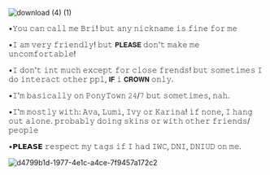 ![download (4) (1)](https://github.com/user-attachments/assets/b1f4b051-6b0a-4f57-b7b2-4364d120bf7b)

•𝚈𝚘𝚞 𝚌𝚊𝚗 𝚌𝚊𝚕𝚕 𝚖𝚎 𝙱𝚛𝚒! 𝚋𝚞𝚝 𝚊𝚗𝚢 𝚗𝚒𝚌𝚔𝚗𝚊𝚖𝚎 𝚒𝚜 𝚏𝚒𝚗𝚎 𝚏𝚘𝚛 𝚖𝚎

•𝙸 𝚊𝚖 𝚟𝚎𝚛𝚢 𝚏𝚛𝚒𝚎𝚗𝚍𝚕𝚢! 𝚋𝚞𝚝 𝗣𝗟𝗘𝗔𝗦𝗘 𝚍𝚘𝚗'𝚝 𝚖𝚊𝚔𝚎 𝚖𝚎 𝚞𝚗𝚌𝚘𝚖𝚏𝚘𝚛𝚝𝚊𝚋𝚕𝚎! 

•𝙸 𝚍𝚘𝚗'𝚝 𝚒𝚗𝚝 𝚖𝚞𝚌𝚑 𝚎𝚡𝚌𝚎𝚙𝚝 𝚏𝚘𝚛 𝚌𝚕𝚘𝚜𝚎 𝚏𝚛𝚎𝚗𝚍𝚜! 
𝚋𝚞𝚝 𝚜𝚘𝚖𝚎𝚝𝚒𝚖𝚎𝚜 𝙸 𝚍𝚘 𝚒𝚗𝚝𝚎𝚛𝚊𝚌𝚝 𝚘𝚝𝚑𝚎𝚛 𝚙𝚙𝚕, 𝗜𝗙 𝚒 𝗖𝗥𝗢𝗪𝗡 𝚘𝚗𝚕𝚢. 

•𝙸'𝚖 𝚋𝚊𝚜𝚒𝚌𝚊𝚕𝚕𝚢 𝚘𝚗 𝙿𝚘𝚗𝚢𝚃𝚘𝚠𝚗 𝟸𝟺/𝟽 𝚋𝚞𝚝 𝚜𝚘𝚖𝚎𝚝𝚒𝚖𝚎𝚜, 𝚗𝚊𝚑. 

•𝙸'𝚖 𝚖𝚘𝚜𝚝𝚕𝚢 𝚠𝚒𝚝𝚑: 𝙰𝚟𝚊, 𝙻𝚞𝚖𝚒, 𝙸𝚟𝚢 𝚘𝚛 𝙺𝚊𝚛𝚒𝚗𝚊! 𝚒𝚏 𝚗𝚘𝚗𝚎, 
𝙸 𝚑𝚊𝚗𝚐 𝚘𝚞𝚝 𝚊𝚕𝚘𝚗𝚎. 𝚙𝚛𝚘𝚋𝚊𝚋𝚕𝚢 𝚍𝚘𝚒𝚗𝚐 𝚜𝚔𝚒𝚗𝚜 𝚘𝚛 𝚠𝚒𝚝𝚑 𝚘𝚝𝚑𝚎𝚛 𝚏𝚛𝚒𝚎𝚗𝚍𝚜/𝚙𝚎𝚘𝚙𝚕𝚎

•𝗣𝗟𝗘𝗔𝗦𝗘 𝚛𝚎𝚜𝚙𝚎𝚌𝚝 𝚖𝚢 𝚝𝚊𝚐𝚜 𝚒𝚏 𝙸 𝚑𝚊𝚍 𝙸𝚆𝙲, 𝙳𝙽𝙸, 𝙳𝙽𝙸𝚄𝙳 𝚘𝚗 𝚖𝚎. 

![d4799b1d-1977-4e1c-a4ce-7f9457a172c2](https://github.com/user-attachments/assets/b3a7578a-9673-4472-b586-793fb36e154c)

